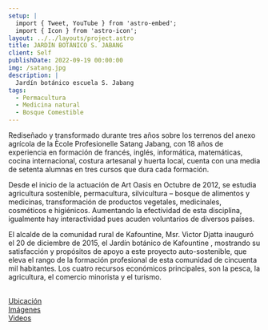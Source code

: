 ```yaml
---
setup: |
  import { Tweet, YouTube } from 'astro-embed';
  import { Icon } from 'astro-icon';
layout: ../../layouts/project.astro
title: JARDÍN BOTÁNICO S. JABANG
client: Self
publishDate: 2022-09-19 00:00:00
img: /satang.jpg
description: |
  Jardín botánico escuela S. Jabang
tags:
  - Permacultura
  - Medicina natural
  - Bosque Comestible
---
```


Rediseñado y transformado durante tres años sobre los terrenos del anexo agrícola de la Ècole Profesionelle Satang Jabang, con 18 años de experiencia en formación de francés, inglés, informática, matemáticas, cocina internacional, costura artesanal y huerta local, cuenta con una media de setenta alumnas en tres cursos que dura cada formación.

Desde el inicio de la actuación de Art Oasis en Octubre de 2012, se estudia agricultura sostenible, permacultura, silvicultura – bosque de alimentos y medicinas, transformación de productos vegetales, medicinales, cosméticos e higiénicos. Aumentando la efectividad de esta disciplina, igualmente hay interactividad pues acuden voluntarios de diversos países.

El alcalde de la comunidad rural de Kafountine, Msr. Victor Djatta inauguró el 20 de diciembre de 2015, el Jardín botánico de Kafountine , mostrando su satisfacción y propósitos de apoyo a este proyecto auto-sostenible, que eleva el rango de la formación profesional de esta comunidad de cincuenta mil habitantes. Los cuatro recursos económicos principales, son la pesca, la agricultura, el comercio minorista y el turismo.

<br/>
<div class="flex flex-col justify-around sm:flex-row" >
	<div class="flex items-center justify-center flex-col mb-8">
    <a class="sm:w-20 sm:h-20 w-32 h-32" href="https://goo.gl/maps/eeP56VibGWvW1JGt6">
			<Icon pack="mdi" name="map-marker"/>
		</a>
		<a class="text-black hover:text-c-green" href="https://goo.gl/maps/eeP56VibGWvW1JGt6">Ubicación</a>
	</div>
	<div class="flex items-center justify-center flex-col mb-8">
    <a class="sm:w-20 sm:h-20 w-32 h-32" href="https://www.facebook.com/media/set/?set=a.560003579462244">
			<Icon pack="mdi" name="image-multiple"/>
		</a>
		<a class="text-black hover:text-c-green" href="https://www.facebook.com/media/set/?set=a.560003579462244">Imágenes</a>
	</div>
	<div class="flex items-center justify-center flex-col mb-8">
    <a class="sm:w-20 sm:h-20 w-32 h-32" href="https://www.youtube.com/channel/UC-J1epsdvSyG8o6yQR2xRJQ/videos">
			<Icon pack="mdi" name="play-box-multiple"/>
		</a>
		<a class="text-black hover:text-c-green" href="https://www.youtube.com/channel/UC-J1epsdvSyG8o6yQR2xRJQ/videos">Videos</a>
	</div>
</div>
